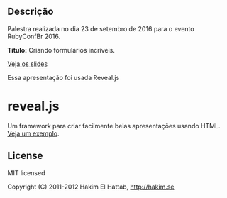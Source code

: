 
## Descrição
Palestra realizada no dia 23 de setembro de 2016 para o evento RubyConfBr 2016. 

**Título:** Criando formulários incríveis.

[Veja os slides](https://deividmarques.github.io/RubyConfBr2016/)

Essa apresentação foi usada Reveal.js

# reveal.js

Um framework  para criar facilmente belas apresentações usando HTML. [Veja um exemplo](http://lab.hakim.se/reveal-js/).


## License

MIT licensed

Copyright (C) 2011-2012 Hakim El Hattab, http://hakim.se

